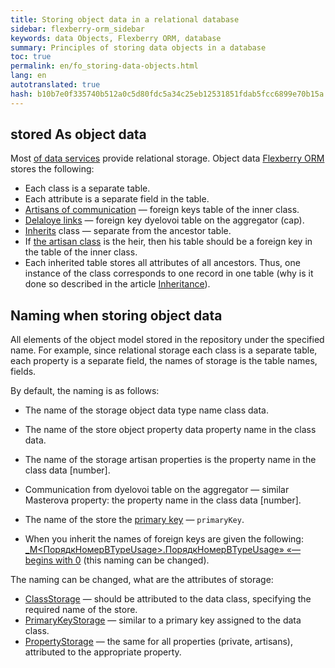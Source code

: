 ```yaml
--- 
title: Storing object data in a relational database 
sidebar: flexberry-orm_sidebar 
keywords: data Objects, Flexberry ORM, database 
summary: Principles of storing data objects in a database 
toc: true 
permalink: en/fo_storing-data-objects.html 
lang: en 
autotranslated: true 
hash: b10b7e0f335740b512a0c5d80fdc5a34c25eb12531851fdab5fcc6899e70b15a 
--- 
```


## stored As object data 

Most [of data services](fo_data-service.html) provide relational storage. 
Object data [Flexberry ORM](fo_flexberry-orm.html) stores the following: 

* Each class is a separate table. 
* Each attribute is a separate field in the table. 
* [Artisans of communication](fd_master-association.html) — foreign keys table of the inner class. 
* [Delaloye links](fo_detail-associations-properties.html) — foreign key dyelovoi table on the aggregator (cap). 
* [Inherits](fd_inheritance.html) class — separate from the ancestor table. 
* If [the artisan class](fd_master-association.html) is the heir, then his table should be a foreign key in the table of the inner class. 
* Each inherited table stores all attributes of all ancestors. Thus, one instance of the class corresponds to one record in one table (why is it done so described in the article [Inheritance](fd_inheritance.html)). 

## Naming when storing object data 

All elements of the object model stored in the repository under the specified name. For example, since relational storage each class is a separate table, each property is a separate field, the names of storage is the table names, fields. 

By default, the naming is as follows: 

* The name of the storage object data type name class data. 
* The name of the store object property data property name in the class data. 
* The name of the storage artisan properties is the property name in the class data [number]. 
* Communication from dyelovoi table on the aggregator — similar Masterova property: the property name in the class data [number]. 

* The name of the store the [primary key](fo_primary-keys-objects.html) — `primaryKey`. 
* When you inherit the names of foreign keys are given the following: [<Karolinenstr>_M<ПорядкНомерВTypeUsage>.ПорядкНомерВTypeUsage» «— begins with 0](fo_type-usage.html) (this naming can be changed). 

The naming can be changed, what are the attributes of storage: 

* [ClassStorage](fd_data-classes.html) — should be attributed to the data class, specifying the required name of the store. 
* [PrimaryKeyStorage](fd_data-classes.html) — similar to a primary key assigned to the data class. 
* [PropertyStorage](fo_attributes-class-data.html) — the same for all properties (private, artisans), attributed to the appropriate property.


